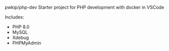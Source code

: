 pwkip/php-dev
Starter project for PHP development with docker in VSCode

Includes:
 - PHP 8.0
 - MySQL
 - Xdebug
 - PHPMyAdmin

